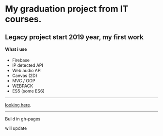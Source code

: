 # My graduation project from IT courses.
## Legacy project start 2019 year, my first work
#### What i use
* Firebase
* IP detected API
* Web audio API
* Canvas (2D)
* MVC / OOP
* WEBPACK
* ES5 (some ES6)
***
[looking here](https://themafia98.github.io/actionGame-js/).
***
Build in gh-pages

will update
